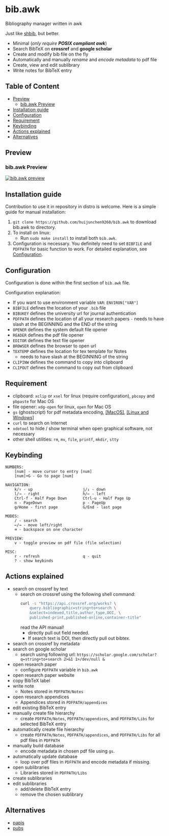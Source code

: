 # bib.awk

Bibliography manager written in awk

Just like [shbib](https://github.com/huijunchen9260/shbib), but better.

- Minimal (*only require **POSIX compliant awk***)
- Search BibTeX on **crossref** and **google scholar**
- Create and modify bib file on the fly
- Automatically and manually *rename* and *encode metadata* to pdf file
- Create, view and edit sublibrary
- Write notes for BibTeX entry

## Table of Content

<!-- vim-markdown-toc GFM -->

* [Preview](#preview)
    * [bib.awk Preview](#bibawk-preview)
* [Installation guide](#installation-guide)
* [Configuration](#configuration)
* [Requirement](#requirement)
* [Keybinding](#keybinding)
* [Actions explained](#actions-explained)
* [Alternatives](#alternatives)

<!-- vim-markdown-toc -->

## Preview

<!-- ### bib.awk Preview -->
<!-- [![bib.awk preview](https://asciinema.org/a/Edb3nFO0Xeb4yDf1cT1A4FKzT.png)](https://asciinema.org/a/Edb3nFO0Xeb4yDf1cT1A4FKzT) -->

### bib.awk Preview
[![bib.awk preview](https://asciinema.org/a/WwcNHq3GmnGN9VZibSxnapooG.png)](https://asciinema.org/a/WwcNHq3GmnGN9VZibSxnapooG)

## Installation guide

Contribution to use it in repository in distro is welcome. Here is a simple guide for manual installation:

1. `git clone https://github.com/huijunchen9260/bib.awk` to download bib.awk to directory.
2. To install on linux:
    - Run `sudo make install` to install both `bib.awk`.
3. Configuration is necessary. You definitely need to set `BIBFILE` and `PDFPATH` for basic function to work. For detailed explanation, see [Configuration](#configuration).

## Configuration

Configuration is done within the first section of `bib.awk` file.

Configuration explanation:
  - If you want to use environment variable `VAR`: `ENVIRON["VAR"]`
  - `BIBFILE` defines the location of your `.bib` file
  - `BIBUKEY` defines the university url for journal authentication
  - `PDFPATH` defines the location of all your research papers
    `-` needs to have slash at the BEGINNING and the END of the string
  - `OPENER` defines the system default file opener
  - `READER` defines the pdf file opener
  - `EDITOR` defines the text file opener
  - `BROWSER` defines the browser to open url
  - `TEXTEMP` defines the location for tex template for Notes
    - needs to have slash at the BEGINNING of the string
  - `CLIPINW` defines the command to copy into clipboard
  - `CLIPOUT` defines the command to copy out from clipboard


## Requirement

- clipboard: `xclip` or `xsel` for linux (require configuration), `pbcopy` and `pbpaste` for Mac OS
- file opener: `xdg-open` for linux, `open` for Mac OS
- `gs` (ghostscript) for pdf metadata encoding, [[MacOS]](https://pages.uoregon.edu/koch/), [[Linux and Windows]](https://www.ghostscript.com/download/gsdnld.html)
- `curl` to search on Internet
- `xdotool` to hide / show terminal when open graphical software, not necessary
- other shell utilities: `rm`, `mv`, `file`, `printf`, `mkdir`, `stty`

## Keybinding

```
NUMBERS:
	[num] - move cursor to entry [num]
	[num]+G - Go to page [num]

NAVIGATION:
	k/↑ - up                      j/↓ - down
	l/→ - right                   h/← - left
	Ctrl-f - Half Page Down       Ctrl-u - Half Page Up
	n - PageDown                  p - PageUp
	g/Home - first page           G/End - last page

MODES:
	/ - search
	←/→ - move left/right
	⌫ - backspace on one character

PREVIEW:
	v - toggle preview on pdf file (file selection)

MISC:
	r - refresh                   q - quit
	? - show keybinds
```


## Actions explained

 - search on crossref by text
     - search on crossref using the following shell command:
         ```sh
         curl -s "https://api.crossref.org/works? \
             query.bibliographic=string+to+search \
             &select=indexed,title,author,type,DOI, \
             published-print,published-online,container-title"
         ```
         read the API manual!
        - directly pull out field needed.
        - If search text is DOI, then directly pull out bibtex.
 - search on crossref by metadata
 - search on google scholar
     - search using following url: `https://scholar.google.com/scholar?q=string+to+search 2>&1 1>/dev/null &`
 - open research paper
     - configure `PDFPATH` variable in `bib.awk`
 - open research paper website
 - copy BibTeX label
 - write note
     - Notes stored in `PDFPATH/Notes`
 - open research appendices
     - Appendices stored in `PDFPATH/appendices`
 - edit existing BibTeX entry
 - manually create file hierarchy
     - create `PDFPATH/Notes`, `PDFPATH/appendices`, and `PDFPATH/Libs` for selected BibTeX entry
 - automatically create file hierarchy
     - create `PDFPATH/Notes`, `PDFPATH/appendices`, and `PDFPATH/Libs` for all pdf files in `PDFPATH`
 - manually build database
     - encode metadata in chosen pdf file using `gs`.
 - automatically update database
     - loop over pdf files in `PDFPATH` and encode metadata if missing.
 - open sublibraries
     - Libraries stored in `PDFPATH/Libs`
 - create sublibraries
 - edit sublibraries
     - add/delete BibTeX entry
     - remove the chosen sublibrary

## Alternatives

- [papis](https://github.com/papis/papis)
- [pubs](https://github.com/pubs/pubs)
